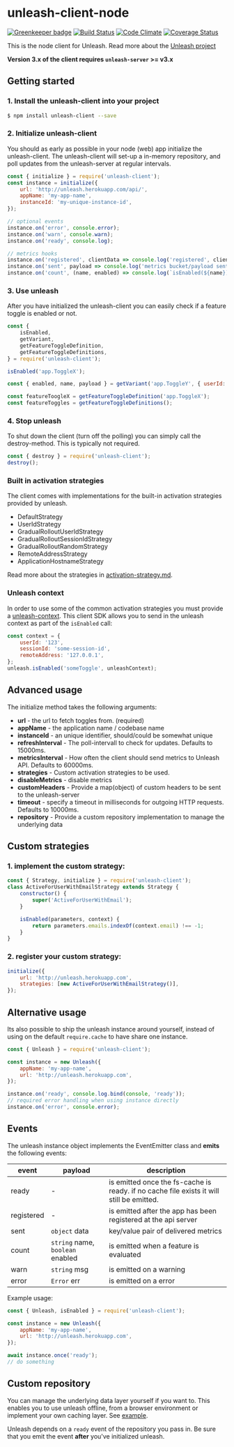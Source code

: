 # unleash-client-node

[![Greenkeeper badge](https://badges.greenkeeper.io/Unleash/unleash-client-node.svg)](https://greenkeeper.io/)
[![Build Status](https://travis-ci.org/Unleash/unleash-client-node.svg?branch=master)](https://travis-ci.org/Unleash/unleash-client-node)
[![Code Climate](https://codeclimate.com/github/Unleash/unleash-client-node/badges/gpa.svg)](https://codeclimate.com/github/Unleash/unleash-client-node)
[![Coverage Status](https://coveralls.io/repos/github/Unleash/unleash-client-node/badge.svg?branch=master)](https://coveralls.io/github/Unleash/unleash-client-node?branch=master)

This is the node client for Unleash. Read more about the
[Unleash project](https://github.com/finn-no/unleash)

**Version 3.x of the client requires `unleash-server` >= v3.x**

## Getting started

### 1. Install the unleash-client into your project

```bash
$ npm install unleash-client --save
```

### 2. Initialize unleash-client

You should as early as possible in your node (web) app initialize the unleash-client. The
unleash-client will set-up a in-memory repository, and poll updates from the unleash-server at
regular intervals.

```js
const { initialize } = require('unleash-client');
const instance = initialize({
    url: 'http://unleash.herokuapp.com/api/',
    appName: 'my-app-name',
    instanceId: 'my-unique-instance-id',
});

// optional events
instance.on('error', console.error);
instance.on('warn', console.warn);
instance.on('ready', console.log);

// metrics hooks
instance.on('registered', clientData => console.log('registered', clientData));
instance.on('sent', payload => console.log('metrics bucket/payload sent', payload));
instance.on('count', (name, enabled) => console.log(`isEnabled(${name}) returned ${enabled}`));
```

### 3. Use unleash

After you have initialized the unleash-client you can easily check if a feature toggle is enabled or
not.

```js
const {
    isEnabled,
    getVariant,
    getFeatureToggleDefinition,
    getFeatureToggleDefinitions,
} = require('unleash-client');

isEnabled('app.ToggleX');

const { enabled, name, payload } = getVariant('app.ToggleY', { userId: '1234' });

const featureToogleX = getFeatureToggleDefinition('app.ToggleX');
const featureToggles = getFeatureToggleDefinitions();
```

### 4. Stop unleash

To shut down the client (turn off the polling) you can simply call the destroy-method. This is
typically not required.

```js
const { destroy } = require('unleash-client');
destroy();
```

### Built in activation strategies

The client comes with implementations for the built-in activation strategies provided by unleash.

-   DefaultStrategy
-   UserIdStrategy
-   GradualRolloutUserIdStrategy
-   GradualRolloutSessionIdStrategy
-   GradualRolloutRandomStrategy
-   RemoteAddressStrategy
-   ApplicationHostnameStrategy

Read more about the strategies in
[activation-strategy.md](https://github.com/Unleash/unleash/blob/master/docs/activation-strategies.md).

### Unleash context

In order to use some of the common activation strategies you must provide a
[unleash-context](https://github.com/Unleash/unleash/blob/master/docs/unleash-context.md). This
client SDK allows you to send in the unleash context as part of the `isEnabled` call:

```javascript
const context = {
    userId: '123',
    sessionId: 'some-session-id',
    remoteAddress: '127.0.0.1',
};
unleash.isEnabled('someToggle', unleashContext);
```

## Advanced usage

The initialize method takes the following arguments:

-   **url** - the url to fetch toggles from. (required)
-   **appName** - the application name / codebase name
-   **instanceId** - an unique identifier, should/could be somewhat unique
-   **refreshInterval** - The poll-intervall to check for updates. Defaults to 15000ms.
-   **metricsInterval** - How often the client should send metrics to Unleash API. Defaults to
    60000ms.
-   **strategies** - Custom activation strategies to be used.
-   **disableMetrics** - disable metrics
-   **customHeaders** - Provide a map(object) of custom headers to be sent to the unleash-server
-   **timeout** - specify a timeout in milliseconds for outgoing HTTP requests. Defaults to 10000ms.
-   **repository** - Provide a custom repository implementation to manage the underlying data

## Custom strategies

### 1. implement the custom strategy:

```js
const { Strategy, initialize } = require('unleash-client');
class ActiveForUserWithEmailStrategy extends Strategy {
    constructor() {
        super('ActiveForUserWithEmail');
    }

    isEnabled(parameters, context) {
        return parameters.emails.indexOf(context.email) !== -1;
    }
}
```

### 2. register your custom strategy:

```js
initialize({
    url: 'http://unleash.herokuapp.com',
    strategies: [new ActiveForUserWithEmailStrategy()],
});
```

## Alternative usage

Its also possible to ship the unleash instance around yourself, instead of using on the default
`require.cache` to have share one instance.

```js
const { Unleash } = require('unleash-client');

const instance = new Unleash({
    appName: 'my-app-name',
    url: 'http://unleash.herokuapp.com',
});

instance.on('ready', console.log.bind(console, 'ready'));
// required error handling when using instance directly
instance.on('error', console.error);
```

## Events

The unleash instance object implements the EventEmitter class and **emits** the following events:

| event      | payload                          | description                                                                              |
| ---------- | -------------------------------- | ---------------------------------------------------------------------------------------- |
| ready      | -                                | is emitted once the fs-cache is ready. if no cache file exists it will still be emitted. |
| registered | -                                | is emitted after the app has been registered at the api server                           |
| sent       | `object` data                    | key/value pair of delivered metrics                                                      |
| count      | `string` name, `boolean` enabled | is emitted when a feature is evaluated                                                   |
| warn       | `string` msg                     | is emitted on a warning                                                                  |
| error      | `Error` err                      | is emitted on a error                                                                    |

Example usage:

```js
const { Unleash, isEnabled } = require('unleash-client');

const instance = new Unleash({
    appName: 'my-app-name',
    url: 'http://unleash.herokuapp.com',
});

await instance.once('ready');
// do something
```

## Custom repository

You can manage the underlying data layer yourself if you want to. This enables you to use unleash
offline, from a browser environment or implement your own caching layer. See
[example](examples/custom_repository.js).

Unleash depends on a `ready` event of the repository you pass in. Be sure that you emit the event
**after** you've initialized unleash.
